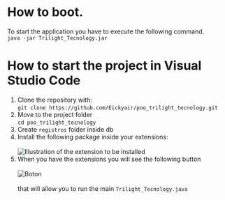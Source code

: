 # How to boot.
To start the application you have to execute the following command.<br>
<code>java -jar Trilight_Tecnology.jar</code>
# How to start the project in Visual Studio Code
<ol>
    <li>Clone the repository with:<br>
        <code>git clone https://github.com/Eickyair/poo_trilight_tecnology.git</code>
    </li>
    <li>
        Move to the project folder<br>
        <code>cd poo_trilight_tecnology</code>
    </li>
    <li>
        Create <code>registros</code> folder inside db
    </li>
    <li>
        Install the following package inside your extensions:<br>
        <br>
        <image src="https://i.postimg.cc/Tw2hzvkV/extension-pack.png" alt="Illustration of the extension to be installed">
    </li>
    <li>
        When you have the extensions you will see the following button
        <br>
        <br>
        <image src="https://i.postimg.cc/CKRwkM66/boton.png" alt="Boton">
        <br>
        <br>
        that will allow you to run the main <code>Trilight_Tecnology.java</code>
    </li>
</ol>